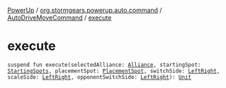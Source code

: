 [PowerUp](../../index.md) / [org.stormgears.powerup.auto.command](../index.md) / [AutoDriveMoveCommand](index.md) / [execute](./execute.md)

# execute

`suspend fun execute(selectedAlliance: `[`Alliance`](../../org.stormgears.powerup.subsystems.field/-field-positions/-alliance/index.md)`, startingSpot: `[`StartingSpots`](../../org.stormgears.powerup.subsystems.field/-field-positions/-starting-spots/index.md)`, placementSpot: `[`PlacementSpot`](../../org.stormgears.powerup.subsystems.field/-field-positions/-placement-spot/index.md)`, switchSide: `[`LeftRight`](../../org.stormgears.powerup.subsystems.field/-field-positions/-left-right/index.md)`, scaleSide: `[`LeftRight`](../../org.stormgears.powerup.subsystems.field/-field-positions/-left-right/index.md)`, opponentSwitchSide: `[`LeftRight`](../../org.stormgears.powerup.subsystems.field/-field-positions/-left-right/index.md)`): `[`Unit`](https://kotlinlang.org/api/latest/jvm/stdlib/kotlin/-unit/index.html)